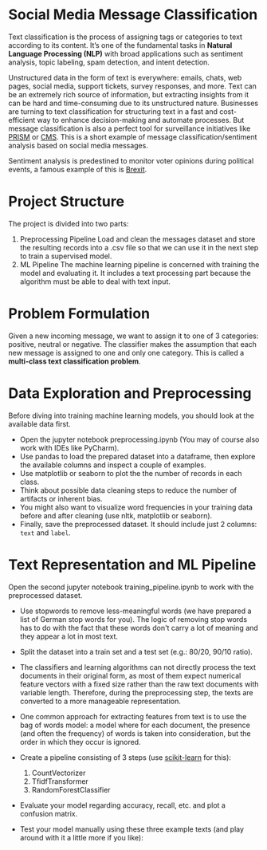 # Social Media Message Classification

Text classification is the process of assigning tags or categories to text according to its content. It’s one of the fundamental tasks in **Natural Language Processing (NLP)** with broad applications such as sentiment analysis, topic labeling, spam detection, and intent detection.

Unstructured data in the form of text is everywhere: emails, chats, web pages, social media, support tickets, survey responses, and more. Text can be an extremely rich source of information, but extracting insights from it can be hard and time-consuming due to its unstructured nature. 
Businesses are turning to text classification for structuring text in a fast and cost-efficient way to enhance decision-making and automate processes. But message classification is also a perfect tool for surveillance initiatives like [PRISM](https://de.wikipedia.org/wiki/PRISM) or [CMS](https://en.wikipedia.org/wiki/Central_Monitoring_System).
This is a short example of message classification/sentiment analysis based on social media messages.

Sentiment analysis is predestined to monitor voter opinions during political events, a famous example of this is [Brexit](https://brexit.foraction.gr/).

# Project Structure
The project is divided into two parts:
1. Preprocessing Pipeline
Load and clean the messages dataset and store the resulting records into a .csv file so that we can use it in the next step to train a supervised model.
2. ML Pipeline
The machine learning pipeline is concerned with training the model and evaluating it. It includes a text processing part because the algorithm must be able to deal with text input.


# Problem Formulation
Given a new incoming message, we want to assign it to one of 3 categories: positive, neutral or negative. The classifier makes the assumption that each new message is assigned to one and only one category. This is called a **multi-class text classification problem**. 

# Data Exploration and Preprocessing
Before diving into training machine learning models, you should look at the available data first.
* Open the jupyter notebook preprocessing.ipynb (You may of course also work with IDEs like PyCharm).
* Use pandas to load the prepared dataset into a dataframe, then explore the available columns and inspect a couple of examples.
* Use matplotlib or seaborn to plot the  the number of records in each class.
* Think about possible data cleaning steps to reduce the number of artifacts or inherent bias.
* You might also want to visualize word frequencies in your training data before and after cleaning (use nltk, matplotlib or seaborn).
* Finally, save the preprocessed dataset. It should include just 2 columns: `text` and `label`.

# Text Representation and ML Pipeline
Open the second jupyter notebook training_pipeline.ipynb to work with the preprocessed dataset.

* Use stopwords to remove less-meaningful words (we have prepared a list of German stop words for you). The logic of removing stop words has to do with the fact that these words don't carry a lot of meaning and they appear a lot in most text.
* Split the dataset into a train set and a test set (e.g.: 80/20, 90/10 ratio).
* The classifiers and learning algorithms can not directly process the text documents in their original form, as most of them expect numerical feature vectors with a fixed size rather than the raw text documents with variable length. Therefore, during the preprocessing step, the texts are converted to a more manageable representation.
* One common approach for extracting features from text is to use the bag of words model: a model where for each document, the presence (and often the frequency) of words is taken into consideration, but the order in which they occur is ignored.

* Create a pipeline consisting of 3 steps (use [scikit-learn](https://scikit-learn.org/stable/documentation.html) for this):
  1. CountVectorizer
  2. TfidfTransformer
  3. RandomForestClassifier

* Evaluate your model regarding accuracy, recall, etc. and plot a confusion matrix.
* Test your model manually using these three example texts (and play around with it a little more if you like):

